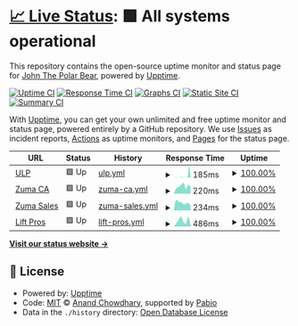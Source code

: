 # [📈 Live Status](https://IceDotBergs.github.io/upptime-zuma3): <!--live status--> **🟩 All systems operational**

This repository contains the open-source uptime monitor and status page for [John The Polar Bear](https://IceDotBergs.github.io/upptime-zuma3), powered by [Upptime](https://github.com/upptime/upptime).

[![Uptime CI](https://github.com/IceDotBergs/upptime-zuma3/workflows/Uptime%20CI/badge.svg)](https://github.com/IceDotBergs/upptime-zuma3/actions?query=workflow%3A%22Uptime+CI%22)
[![Response Time CI](https://github.com/IceDotBergs/upptime-zuma3/workflows/Response%20Time%20CI/badge.svg)](https://github.com/IceDotBergs/upptime-zuma3/actions?query=workflow%3A%22Response+Time+CI%22)
[![Graphs CI](https://github.com/IceDotBergs/upptime-zuma3/workflows/Graphs%20CI/badge.svg)](https://github.com/IceDotBergs/upptime-zuma3/actions?query=workflow%3A%22Graphs+CI%22)
[![Static Site CI](https://github.com/IceDotBergs/upptime-zuma3/workflows/Static%20Site%20CI/badge.svg)](https://github.com/IceDotBergs/upptime-zuma3/actions?query=workflow%3A%22Static+Site+CI%22)
[![Summary CI](https://github.com/IceDotBergs/upptime-zuma3/workflows/Summary%20CI/badge.svg)](https://github.com/IceDotBergs/upptime-zuma3/actions?query=workflow%3A%22Summary+CI%22)

With [Upptime](https://upptime.js.org), you can get your own unlimited and free uptime monitor and status page, powered entirely by a GitHub repository. We use [Issues](https://github.com/IceDotBergs/upptime-zuma3/issues) as incident reports, [Actions](https://github.com/IceDotBergs/upptime-zuma3/actions) as uptime monitors, and [Pages](https://IceDotBergs.github.io/upptime-zuma3) for the status page.

<!--start: status pages-->
<!-- This summary is generated by Upptime (https://github.com/upptime/upptime) -->
<!-- Do not edit this manually, your changes will be overwritten -->
<!-- prettier-ignore -->
| URL | Status | History | Response Time | Uptime |
| --- | ------ | ------- | ------------- | ------ |
| <img alt="" src="https://icons.duckduckgo.com/ip3/ulp.zumasales.com.ico" height="13"> [ULP](https://ulp.zumasales.com/) | 🟩 Up | [ulp.yml](https://github.com/IceDotBergs/upptime-zuma3/commits/HEAD/history/ulp.yml) | <details><summary><img alt="Response time graph" src="./graphs/ulp/response-time-week.png" height="20"> 185ms</summary><br><a href="https://IceDotBergs.github.io/upptime-zuma3/history/ulp"><img alt="Response time 185" src="https://img.shields.io/endpoint?url=https%3A%2F%2Fraw.githubusercontent.com%2FIceDotBergs%2Fupptime-zuma3%2FHEAD%2Fapi%2Fulp%2Fresponse-time.json"></a><br><a href="https://IceDotBergs.github.io/upptime-zuma3/history/ulp"><img alt="24-hour response time 185" src="https://img.shields.io/endpoint?url=https%3A%2F%2Fraw.githubusercontent.com%2FIceDotBergs%2Fupptime-zuma3%2FHEAD%2Fapi%2Fulp%2Fresponse-time-day.json"></a><br><a href="https://IceDotBergs.github.io/upptime-zuma3/history/ulp"><img alt="7-day response time 185" src="https://img.shields.io/endpoint?url=https%3A%2F%2Fraw.githubusercontent.com%2FIceDotBergs%2Fupptime-zuma3%2FHEAD%2Fapi%2Fulp%2Fresponse-time-week.json"></a><br><a href="https://IceDotBergs.github.io/upptime-zuma3/history/ulp"><img alt="30-day response time 185" src="https://img.shields.io/endpoint?url=https%3A%2F%2Fraw.githubusercontent.com%2FIceDotBergs%2Fupptime-zuma3%2FHEAD%2Fapi%2Fulp%2Fresponse-time-month.json"></a><br><a href="https://IceDotBergs.github.io/upptime-zuma3/history/ulp"><img alt="1-year response time 185" src="https://img.shields.io/endpoint?url=https%3A%2F%2Fraw.githubusercontent.com%2FIceDotBergs%2Fupptime-zuma3%2FHEAD%2Fapi%2Fulp%2Fresponse-time-year.json"></a></details> | <details><summary><a href="https://IceDotBergs.github.io/upptime-zuma3/history/ulp">100.00%</a></summary><a href="https://IceDotBergs.github.io/upptime-zuma3/history/ulp"><img alt="All-time uptime 100.00%" src="https://img.shields.io/endpoint?url=https%3A%2F%2Fraw.githubusercontent.com%2FIceDotBergs%2Fupptime-zuma3%2FHEAD%2Fapi%2Fulp%2Fuptime.json"></a><br><a href="https://IceDotBergs.github.io/upptime-zuma3/history/ulp"><img alt="24-hour uptime 100.00%" src="https://img.shields.io/endpoint?url=https%3A%2F%2Fraw.githubusercontent.com%2FIceDotBergs%2Fupptime-zuma3%2FHEAD%2Fapi%2Fulp%2Fuptime-day.json"></a><br><a href="https://IceDotBergs.github.io/upptime-zuma3/history/ulp"><img alt="7-day uptime 100.00%" src="https://img.shields.io/endpoint?url=https%3A%2F%2Fraw.githubusercontent.com%2FIceDotBergs%2Fupptime-zuma3%2FHEAD%2Fapi%2Fulp%2Fuptime-week.json"></a><br><a href="https://IceDotBergs.github.io/upptime-zuma3/history/ulp"><img alt="30-day uptime 100.00%" src="https://img.shields.io/endpoint?url=https%3A%2F%2Fraw.githubusercontent.com%2FIceDotBergs%2Fupptime-zuma3%2FHEAD%2Fapi%2Fulp%2Fuptime-month.json"></a><br><a href="https://IceDotBergs.github.io/upptime-zuma3/history/ulp"><img alt="1-year uptime 100.00%" src="https://img.shields.io/endpoint?url=https%3A%2F%2Fraw.githubusercontent.com%2FIceDotBergs%2Fupptime-zuma3%2FHEAD%2Fapi%2Fulp%2Fuptime-year.json"></a></details>
| <img alt="" src="https://icons.duckduckgo.com/ip3/www.zuma.ca.ico" height="13"> [Zuma CA](https://www.zuma.ca/) | 🟩 Up | [zuma-ca.yml](https://github.com/IceDotBergs/upptime-zuma3/commits/HEAD/history/zuma-ca.yml) | <details><summary><img alt="Response time graph" src="./graphs/zuma-ca/response-time-week.png" height="20"> 220ms</summary><br><a href="https://IceDotBergs.github.io/upptime-zuma3/history/zuma-ca"><img alt="Response time 220" src="https://img.shields.io/endpoint?url=https%3A%2F%2Fraw.githubusercontent.com%2FIceDotBergs%2Fupptime-zuma3%2FHEAD%2Fapi%2Fzuma-ca%2Fresponse-time.json"></a><br><a href="https://IceDotBergs.github.io/upptime-zuma3/history/zuma-ca"><img alt="24-hour response time 220" src="https://img.shields.io/endpoint?url=https%3A%2F%2Fraw.githubusercontent.com%2FIceDotBergs%2Fupptime-zuma3%2FHEAD%2Fapi%2Fzuma-ca%2Fresponse-time-day.json"></a><br><a href="https://IceDotBergs.github.io/upptime-zuma3/history/zuma-ca"><img alt="7-day response time 220" src="https://img.shields.io/endpoint?url=https%3A%2F%2Fraw.githubusercontent.com%2FIceDotBergs%2Fupptime-zuma3%2FHEAD%2Fapi%2Fzuma-ca%2Fresponse-time-week.json"></a><br><a href="https://IceDotBergs.github.io/upptime-zuma3/history/zuma-ca"><img alt="30-day response time 220" src="https://img.shields.io/endpoint?url=https%3A%2F%2Fraw.githubusercontent.com%2FIceDotBergs%2Fupptime-zuma3%2FHEAD%2Fapi%2Fzuma-ca%2Fresponse-time-month.json"></a><br><a href="https://IceDotBergs.github.io/upptime-zuma3/history/zuma-ca"><img alt="1-year response time 220" src="https://img.shields.io/endpoint?url=https%3A%2F%2Fraw.githubusercontent.com%2FIceDotBergs%2Fupptime-zuma3%2FHEAD%2Fapi%2Fzuma-ca%2Fresponse-time-year.json"></a></details> | <details><summary><a href="https://IceDotBergs.github.io/upptime-zuma3/history/zuma-ca">100.00%</a></summary><a href="https://IceDotBergs.github.io/upptime-zuma3/history/zuma-ca"><img alt="All-time uptime 100.00%" src="https://img.shields.io/endpoint?url=https%3A%2F%2Fraw.githubusercontent.com%2FIceDotBergs%2Fupptime-zuma3%2FHEAD%2Fapi%2Fzuma-ca%2Fuptime.json"></a><br><a href="https://IceDotBergs.github.io/upptime-zuma3/history/zuma-ca"><img alt="24-hour uptime 100.00%" src="https://img.shields.io/endpoint?url=https%3A%2F%2Fraw.githubusercontent.com%2FIceDotBergs%2Fupptime-zuma3%2FHEAD%2Fapi%2Fzuma-ca%2Fuptime-day.json"></a><br><a href="https://IceDotBergs.github.io/upptime-zuma3/history/zuma-ca"><img alt="7-day uptime 100.00%" src="https://img.shields.io/endpoint?url=https%3A%2F%2Fraw.githubusercontent.com%2FIceDotBergs%2Fupptime-zuma3%2FHEAD%2Fapi%2Fzuma-ca%2Fuptime-week.json"></a><br><a href="https://IceDotBergs.github.io/upptime-zuma3/history/zuma-ca"><img alt="30-day uptime 100.00%" src="https://img.shields.io/endpoint?url=https%3A%2F%2Fraw.githubusercontent.com%2FIceDotBergs%2Fupptime-zuma3%2FHEAD%2Fapi%2Fzuma-ca%2Fuptime-month.json"></a><br><a href="https://IceDotBergs.github.io/upptime-zuma3/history/zuma-ca"><img alt="1-year uptime 100.00%" src="https://img.shields.io/endpoint?url=https%3A%2F%2Fraw.githubusercontent.com%2FIceDotBergs%2Fupptime-zuma3%2FHEAD%2Fapi%2Fzuma-ca%2Fuptime-year.json"></a></details>
| <img alt="" src="https://icons.duckduckgo.com/ip3/zumasales.com.ico" height="13"> [Zuma Sales](https://zumasales.com/) | 🟩 Up | [zuma-sales.yml](https://github.com/IceDotBergs/upptime-zuma3/commits/HEAD/history/zuma-sales.yml) | <details><summary><img alt="Response time graph" src="./graphs/zuma-sales/response-time-week.png" height="20"> 234ms</summary><br><a href="https://IceDotBergs.github.io/upptime-zuma3/history/zuma-sales"><img alt="Response time 234" src="https://img.shields.io/endpoint?url=https%3A%2F%2Fraw.githubusercontent.com%2FIceDotBergs%2Fupptime-zuma3%2FHEAD%2Fapi%2Fzuma-sales%2Fresponse-time.json"></a><br><a href="https://IceDotBergs.github.io/upptime-zuma3/history/zuma-sales"><img alt="24-hour response time 234" src="https://img.shields.io/endpoint?url=https%3A%2F%2Fraw.githubusercontent.com%2FIceDotBergs%2Fupptime-zuma3%2FHEAD%2Fapi%2Fzuma-sales%2Fresponse-time-day.json"></a><br><a href="https://IceDotBergs.github.io/upptime-zuma3/history/zuma-sales"><img alt="7-day response time 234" src="https://img.shields.io/endpoint?url=https%3A%2F%2Fraw.githubusercontent.com%2FIceDotBergs%2Fupptime-zuma3%2FHEAD%2Fapi%2Fzuma-sales%2Fresponse-time-week.json"></a><br><a href="https://IceDotBergs.github.io/upptime-zuma3/history/zuma-sales"><img alt="30-day response time 234" src="https://img.shields.io/endpoint?url=https%3A%2F%2Fraw.githubusercontent.com%2FIceDotBergs%2Fupptime-zuma3%2FHEAD%2Fapi%2Fzuma-sales%2Fresponse-time-month.json"></a><br><a href="https://IceDotBergs.github.io/upptime-zuma3/history/zuma-sales"><img alt="1-year response time 234" src="https://img.shields.io/endpoint?url=https%3A%2F%2Fraw.githubusercontent.com%2FIceDotBergs%2Fupptime-zuma3%2FHEAD%2Fapi%2Fzuma-sales%2Fresponse-time-year.json"></a></details> | <details><summary><a href="https://IceDotBergs.github.io/upptime-zuma3/history/zuma-sales">100.00%</a></summary><a href="https://IceDotBergs.github.io/upptime-zuma3/history/zuma-sales"><img alt="All-time uptime 100.00%" src="https://img.shields.io/endpoint?url=https%3A%2F%2Fraw.githubusercontent.com%2FIceDotBergs%2Fupptime-zuma3%2FHEAD%2Fapi%2Fzuma-sales%2Fuptime.json"></a><br><a href="https://IceDotBergs.github.io/upptime-zuma3/history/zuma-sales"><img alt="24-hour uptime 100.00%" src="https://img.shields.io/endpoint?url=https%3A%2F%2Fraw.githubusercontent.com%2FIceDotBergs%2Fupptime-zuma3%2FHEAD%2Fapi%2Fzuma-sales%2Fuptime-day.json"></a><br><a href="https://IceDotBergs.github.io/upptime-zuma3/history/zuma-sales"><img alt="7-day uptime 100.00%" src="https://img.shields.io/endpoint?url=https%3A%2F%2Fraw.githubusercontent.com%2FIceDotBergs%2Fupptime-zuma3%2FHEAD%2Fapi%2Fzuma-sales%2Fuptime-week.json"></a><br><a href="https://IceDotBergs.github.io/upptime-zuma3/history/zuma-sales"><img alt="30-day uptime 100.00%" src="https://img.shields.io/endpoint?url=https%3A%2F%2Fraw.githubusercontent.com%2FIceDotBergs%2Fupptime-zuma3%2FHEAD%2Fapi%2Fzuma-sales%2Fuptime-month.json"></a><br><a href="https://IceDotBergs.github.io/upptime-zuma3/history/zuma-sales"><img alt="1-year uptime 100.00%" src="https://img.shields.io/endpoint?url=https%3A%2F%2Fraw.githubusercontent.com%2FIceDotBergs%2Fupptime-zuma3%2FHEAD%2Fapi%2Fzuma-sales%2Fuptime-year.json"></a></details>
| <img alt="" src="https://icons.duckduckgo.com/ip3/scissorliftboomlift.com.ico" height="13"> [Lift Pros](https://scissorliftboomlift.com/) | 🟩 Up | [lift-pros.yml](https://github.com/IceDotBergs/upptime-zuma3/commits/HEAD/history/lift-pros.yml) | <details><summary><img alt="Response time graph" src="./graphs/lift-pros/response-time-week.png" height="20"> 486ms</summary><br><a href="https://IceDotBergs.github.io/upptime-zuma3/history/lift-pros"><img alt="Response time 486" src="https://img.shields.io/endpoint?url=https%3A%2F%2Fraw.githubusercontent.com%2FIceDotBergs%2Fupptime-zuma3%2FHEAD%2Fapi%2Flift-pros%2Fresponse-time.json"></a><br><a href="https://IceDotBergs.github.io/upptime-zuma3/history/lift-pros"><img alt="24-hour response time 486" src="https://img.shields.io/endpoint?url=https%3A%2F%2Fraw.githubusercontent.com%2FIceDotBergs%2Fupptime-zuma3%2FHEAD%2Fapi%2Flift-pros%2Fresponse-time-day.json"></a><br><a href="https://IceDotBergs.github.io/upptime-zuma3/history/lift-pros"><img alt="7-day response time 486" src="https://img.shields.io/endpoint?url=https%3A%2F%2Fraw.githubusercontent.com%2FIceDotBergs%2Fupptime-zuma3%2FHEAD%2Fapi%2Flift-pros%2Fresponse-time-week.json"></a><br><a href="https://IceDotBergs.github.io/upptime-zuma3/history/lift-pros"><img alt="30-day response time 486" src="https://img.shields.io/endpoint?url=https%3A%2F%2Fraw.githubusercontent.com%2FIceDotBergs%2Fupptime-zuma3%2FHEAD%2Fapi%2Flift-pros%2Fresponse-time-month.json"></a><br><a href="https://IceDotBergs.github.io/upptime-zuma3/history/lift-pros"><img alt="1-year response time 486" src="https://img.shields.io/endpoint?url=https%3A%2F%2Fraw.githubusercontent.com%2FIceDotBergs%2Fupptime-zuma3%2FHEAD%2Fapi%2Flift-pros%2Fresponse-time-year.json"></a></details> | <details><summary><a href="https://IceDotBergs.github.io/upptime-zuma3/history/lift-pros">100.00%</a></summary><a href="https://IceDotBergs.github.io/upptime-zuma3/history/lift-pros"><img alt="All-time uptime 100.00%" src="https://img.shields.io/endpoint?url=https%3A%2F%2Fraw.githubusercontent.com%2FIceDotBergs%2Fupptime-zuma3%2FHEAD%2Fapi%2Flift-pros%2Fuptime.json"></a><br><a href="https://IceDotBergs.github.io/upptime-zuma3/history/lift-pros"><img alt="24-hour uptime 100.00%" src="https://img.shields.io/endpoint?url=https%3A%2F%2Fraw.githubusercontent.com%2FIceDotBergs%2Fupptime-zuma3%2FHEAD%2Fapi%2Flift-pros%2Fuptime-day.json"></a><br><a href="https://IceDotBergs.github.io/upptime-zuma3/history/lift-pros"><img alt="7-day uptime 100.00%" src="https://img.shields.io/endpoint?url=https%3A%2F%2Fraw.githubusercontent.com%2FIceDotBergs%2Fupptime-zuma3%2FHEAD%2Fapi%2Flift-pros%2Fuptime-week.json"></a><br><a href="https://IceDotBergs.github.io/upptime-zuma3/history/lift-pros"><img alt="30-day uptime 100.00%" src="https://img.shields.io/endpoint?url=https%3A%2F%2Fraw.githubusercontent.com%2FIceDotBergs%2Fupptime-zuma3%2FHEAD%2Fapi%2Flift-pros%2Fuptime-month.json"></a><br><a href="https://IceDotBergs.github.io/upptime-zuma3/history/lift-pros"><img alt="1-year uptime 100.00%" src="https://img.shields.io/endpoint?url=https%3A%2F%2Fraw.githubusercontent.com%2FIceDotBergs%2Fupptime-zuma3%2FHEAD%2Fapi%2Flift-pros%2Fuptime-year.json"></a></details>

<!--end: status pages-->

[**Visit our status website →**](https://IceDotBergs.github.io/upptime-zuma3)

## 📄 License

- Powered by: [Upptime](https://github.com/upptime/upptime)
- Code: [MIT](./LICENSE) © [Anand Chowdhary](https://anandchowdhary.com), supported by [Pabio](https://pabio.com)
- Data in the `./history` directory: [Open Database License](https://opendatacommons.org/licenses/odbl/1-0/)
